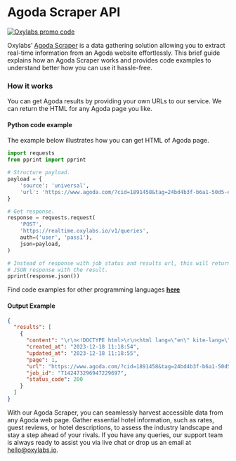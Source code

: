 # Agoda Scraper API

[![Oxylabs promo code](https://user-images.githubusercontent.com/129506779/250792357-8289e25e-9c36-4dc0-a5e2-2706db797bb5.png)](https://oxylabs.go2cloud.org/aff_c?offer_id=7&aff_id=877&url_id=112)

Oxylabs’ [Agoda Scraper](https://oxylabs.io/products/scraper-api/web/agoda?utm_source=github&utm_medium=repositories&utm_campaign=product) is a data gathering solution allowing you to extract real-time information from an Agoda website effortlessly. This brief guide explains how an Agoda Scraper works and provides code examples to understand better how you can use it hassle-free.

### How it works

You can get Agoda results by providing your own URLs to our service. We can return the HTML for any Agoda page you like.

#### Python code example

The example below illustrates how you can get HTML of Agoda page.

```python
import requests
from pprint import pprint

# Structure payload.
payload = {
    'source': 'universal',
    'url': 'https://www.agoda.com/?cid=1891458&tag=24bd4b3f-b6a1-50d5-e639-d9c49ca41c49&gclid=cj0kcqia7oqrbhd9arisak3uxh0kts4hidqpr1aegsv5v_2puktdlkqbnwfahx2kuewg9gmwkerfz_oaalcyealw_wcb&ds=d0lupzqbrarv6xh%2f'
}

# Get response.
response = requests.request(
    'POST',
    'https://realtime.oxylabs.io/v1/queries',
    auth=('user', 'pass1'),
    json=payload,
)

# Instead of response with job status and results url, this will return the
# JSON response with the result.
pprint(response.json())
```
Find code examples for other programming languages [**here**](https://github.com/oxylabs/agoda-scraper/tree/main/code%20examples)

#### Output Example
```json
{
  "results": [
    {
      "content": "\r\n<!DOCTYPE html>\r\n<html lang=\"en\" kite-lang=\"en\" class=\"chrome no-js\" dir=\"ltr\">\r\n<head>\r\n    <meta ... </html>",
      "created_at": "2023-12-18 11:18:54",
      "updated_at": "2023-12-18 11:18:55",
      "page": 1,
      "url": "https://www.agoda.com/?cid=1891458&tag=24bd4b3f-b6a1-50d5-e639-d9c49ca41c49&gclid=cj0kcqia7oqrbhd9arisak3uxh0kts4hidqpr1aegsv5v_2puktdlkqbnwfahx2kuewg9gmwkerfz_oaalcyealw_wcb&ds=d0lupzqbrarv6xh%2f",
      "job_id": "7142473296947229697",
      "status_code": 200
    }
  ]
}
```
With our Agoda Scraper, you can seamlessly harvest accessible data from any Agoda web page. Gather essential hotel information, such as rates, guest reviews, or hotel descriptions, to assess the industry landscape and stay a step ahead of your rivals. If you have any queries, our support team is always ready to assist you via live chat or drop us an email at hello@oxylabs.io.